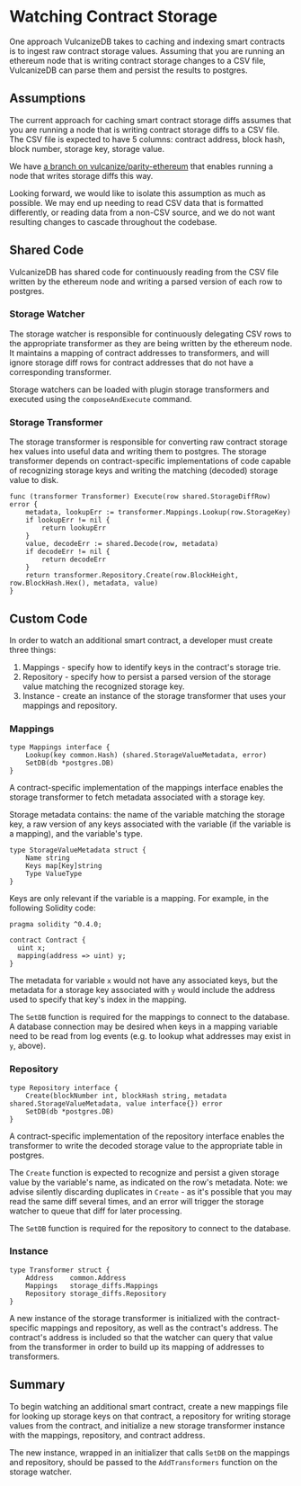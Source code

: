 # Watching Contract Storage

One approach VulcanizeDB takes to caching and indexing smart contracts is to ingest raw contract storage values.
Assuming that you are running an ethereum node that is writing contract storage changes to a CSV file, VulcanizeDB can parse them and persist the results to postgres.

## Assumptions

The current approach for caching smart contract storage diffs assumes that you are running a node that is writing contract storage diffs to a CSV file.
The CSV file is expected to have 5 columns: contract address, block hash, block number, storage key, storage value.

We have [a branch on vulcanize/parity-ethereum](https://github.com/vulcanize/parity-ethereum/tree/watch-storage-diffs) that enables running a node that writes storage diffs this way.

Looking forward, we would like to isolate this assumption as much as possible.
We may end up needing to read CSV data that is formatted differently, or reading data from a non-CSV source, and we do not want resulting changes to cascade throughout the codebase.

## Shared Code

VulcanizeDB has shared code for continuously reading from the CSV file written by the ethereum node and writing a parsed version of each row to postgres.

### Storage Watcher

The storage watcher is responsible for continuously delegating CSV rows to the appropriate transformer as they are being written by the ethereum node.
It maintains a mapping of contract addresses to transformers, and will ignore storage diff rows for contract addresses that do not have a corresponding transformer.

Storage watchers can be loaded with plugin storage transformers and executed using the `composeAndExecute` command.

### Storage Transformer

The storage transformer is responsible for converting raw contract storage hex values into useful data and writing them to postgres.
The storage transformer depends on contract-specific implementations of code capable of recognizing storage keys and writing the matching (decoded) storage value to disk.

```golang
func (transformer Transformer) Execute(row shared.StorageDiffRow) error {
	metadata, lookupErr := transformer.Mappings.Lookup(row.StorageKey)
	if lookupErr != nil {
		return lookupErr
	}
	value, decodeErr := shared.Decode(row, metadata)
	if decodeErr != nil {
		return decodeErr
	}
	return transformer.Repository.Create(row.BlockHeight, row.BlockHash.Hex(), metadata, value)
}
```

## Custom Code

In order to watch an additional smart contract, a developer must create three things:

1. Mappings - specify how to identify keys in the contract's storage trie.
1. Repository - specify how to persist a parsed version of the storage value matching the recognized storage key.
1. Instance - create an instance of the storage transformer that uses your mappings and repository.

### Mappings

```golang
type Mappings interface {
	Lookup(key common.Hash) (shared.StorageValueMetadata, error)
	SetDB(db *postgres.DB)
}
```

A contract-specific implementation of the mappings interface enables the storage transformer to fetch metadata associated with a storage key.

Storage metadata contains: the name of the variable matching the storage key, a raw version of any keys associated with the variable (if the variable is a mapping), and the variable's type.

```golang
type StorageValueMetadata struct {
	Name string
	Keys map[Key]string
	Type ValueType
}
```

Keys are only relevant if the variable is a mapping. For example, in the following Solidity code:

```solidity
pragma solidity ^0.4.0;

contract Contract {
  uint x;
  mapping(address => uint) y;
}
```

The metadata for variable `x` would not have any associated keys, but the metadata for a storage key associated with `y` would include the address used to specify that key's index in the mapping.

The `SetDB` function is required for the mappings to connect to the database.
A database connection may be desired when keys in a mapping variable need to be read from log events (e.g. to lookup what addresses may exist in `y`, above).

### Repository

```golang
type Repository interface {
	Create(blockNumber int, blockHash string, metadata shared.StorageValueMetadata, value interface{}) error
	SetDB(db *postgres.DB)
}
```

A contract-specific implementation of the repository interface enables the transformer to write the decoded storage value to the appropriate table in postgres.

The `Create` function is expected to recognize and persist a given storage value by the variable's name, as indicated on the row's metadata.
Note: we advise silently discarding duplicates in `Create` - as it's possible that you may read the same diff several times, and an error will trigger the storage watcher to queue that diff for later processing.

The `SetDB` function is required for the repository to connect to the database.

### Instance

```golang
type Transformer struct {
	Address    common.Address
	Mappings   storage_diffs.Mappings
	Repository storage_diffs.Repository
}
```

A new instance of the storage transformer is initialized with the contract-specific mappings and repository, as well as the contract's address.
The contract's address is included so that the watcher can query that value from the transformer in order to build up its mapping of addresses to transformers.

## Summary

To begin watching an additional smart contract, create a new mappings file for looking up storage keys on that contract, a repository for writing storage values from the contract, and initialize a new storage transformer instance with the mappings, repository, and contract address.

The new instance, wrapped in an initializer that calls `SetDB` on the mappings and repository, should be passed to the `AddTransformers` function on the storage watcher.